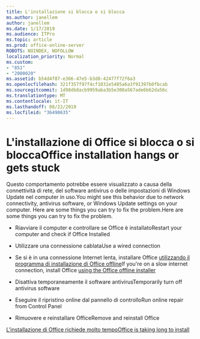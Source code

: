 ```yaml
---
title: L'installazione si blocca o si blocca
ms.author: janellem
author: janellem
ms.date: 1/17/2019
ms.audience: ITPro
ms.topic: article
ms.prod: office-online-server
ROBOTS: NOINDEX, NOFOLLOW
localization_priority: Normal
ms.custom:
- "851"
- "2000020"
ms.assetid: b54d4f87-e366-47e5-b3d8-42477f72f6a3
ms.openlocfilehash: 321f357f97f4cf1031e5485a6a3f91397b0fbcab
ms.sourcegitcommit: 1d98db8acb9959aba3b5e308a567ade6b62da56c
ms.translationtype: MT
ms.contentlocale: it-IT
ms.lasthandoff: 08/22/2019
ms.locfileid: "36498635"
---
```

# <a name="office-installation-hangs-or-gets-stuck"></a><span data-ttu-id="03b39-102">L'installazione di Office si blocca o si blocca</span><span class="sxs-lookup"><span data-stu-id="03b39-102">Office installation hangs or gets stuck</span></span>

<span data-ttu-id="03b39-103">Questo comportamento potrebbe essere visualizzato a causa della connettività di rete, del software antivirus o delle impostazioni di Windows Update nel computer in uso.</span><span class="sxs-lookup"><span data-stu-id="03b39-103">You might see this behavior due to network connectivity, antivirus software, or Windows Update settings on your computer.</span></span> <span data-ttu-id="03b39-104">Here are some things you can try to fix the problem.</span><span class="sxs-lookup"><span data-stu-id="03b39-104">Here are some things you can try to fix the problem.</span></span>
  
- <span data-ttu-id="03b39-105">Riavviare il computer e controllare se Office è installato</span><span class="sxs-lookup"><span data-stu-id="03b39-105">Restart your computer and check if Office Installed</span></span>

- <span data-ttu-id="03b39-106">Utilizzare una connessione cablata</span><span class="sxs-lookup"><span data-stu-id="03b39-106">Use a wired connection</span></span>

- <span data-ttu-id="03b39-107">Se si è in una connessione Internet lenta, installare Office [utilizzando il programma di installazione di Office offline](https://support.office.com/article/f0a85fe7-118f-41cb-a791-d59cef96ad1c?wt.mc_id=Alchemy_ClientDIA)[](https://support.office.com/article/f0a85fe7-118f-41cb-a791-d59cef96ad1c?wt.mc_id=Alchemy_ClientDIA.aspx)</span><span class="sxs-lookup"><span data-stu-id="03b39-107">If you're on a slow internet connection, install Office [using the Office offline installer](https://support.office.com/article/f0a85fe7-118f-41cb-a791-d59cef96ad1c?wt.mc_id=Alchemy_ClientDIA)[](https://support.office.com/article/f0a85fe7-118f-41cb-a791-d59cef96ad1c?wt.mc_id=Alchemy_ClientDIA.aspx)</span></span>

- <span data-ttu-id="03b39-108">Disattiva temporaneamente il software antivirus</span><span class="sxs-lookup"><span data-stu-id="03b39-108">Temporarily turn off antivirus software</span></span>

- <span data-ttu-id="03b39-109">Eseguire il ripristino online dal pannello di controllo</span><span class="sxs-lookup"><span data-stu-id="03b39-109">Run online repair from Control Panel</span></span>

- <span data-ttu-id="03b39-110">Rimuovere e reinstallare Office</span><span class="sxs-lookup"><span data-stu-id="03b39-110">Remove and reinstall Office</span></span>

[<span data-ttu-id="03b39-111">L'installazione di Office richiede molto tempo</span><span class="sxs-lookup"><span data-stu-id="03b39-111">Office is taking long to install</span></span>](https://support.office.com/article/0f09f357-3fef-42a6-b8aa-cef4c6c44bdf?wt.mc_id=Alchemy_ClientDIA)
  